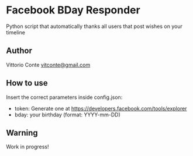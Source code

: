 Facebook BDay Responder
=========================
Python script that automatically thanks all users that post wishes on your timeline


Author
------
Vittorio Conte <vitconte@gmail.com>


How to use
------------
Insert the correct parameters inside config.json:
- token: Generate one at https://developers.facebook.com/tools/explorer
- bday: your birthday (format: YYYY-mm-DD)


Warning
--------
Work in progress!
